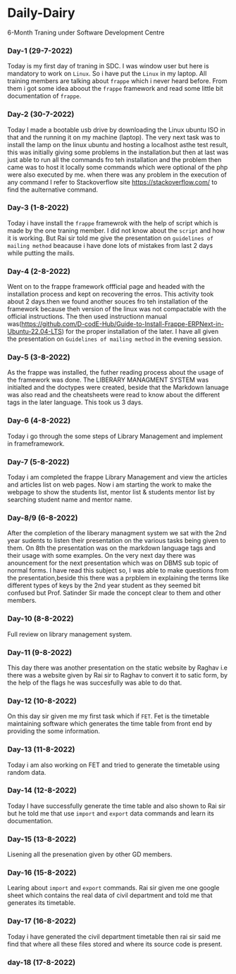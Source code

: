 # Daily-Dairy

6-Month Traning under Software Development Centre

### Day-1 (29-7-2022)
Today is my first day of traning in SDC. I was window user but here is mandatory to work on `Linux`. So i have put the `Linux` in my laptop. All training members are talking about `frappe` which i never heard before. From them i got some idea aboout the `frappe` framework and read some little bit documentation of `frappe`.

### Day-2 (30-7-2022)
Today I made a bootable usb drive by downloading the Linux ubuntu ISO in that and the running it on my machine (laptop).
The very next task was to install the lamp on the linux ubuntu and hosting a localhost asthe test result, this was initially giving some problems in the installation.but then at last was just able to run all the commands fro teh installation and the problem then came was to host it locally some commands which were optional of the php were also executed by me.
when there was any problem in the execution of any command I refer to Stackoverflow site https://stackoverflow.com/ to find the aulternative command.

### Day-3 (1-8-2022)
Today i have install the `frappe` framewrok with the help of script which is made by the one traning member. I did not know about the `script` and how it is working. But Rai sir told me give the presentation on `guidelines of mailing method` beacause i have done lots of mistakes from last 2 days while putting the mails.

### Day-4 (2-8-2022)
Went on to the frappe framework offficial page and headed with the installation process and kept on recovering the erros.
This activity took about 2 days.then we found another souces fro teh installation of the framework because theh version of the linux was not compactable with the official instructions.
The then used instructionn manual was(https://github.com/D-codE-Hub/Guide-to-Install-Frappe-ERPNext-in-Ubuntu-22.04-LTS) for the proper installation of the later.
I have all given the presentation on `Guidelines of mailing method` in the evening session.

### Day-5 (3-8-2022)
As the frappe was installed, the futher reading process about the usage of the framework was done.
The LIBERARY MANAGMENT SYSTEM was initialted and the doctypes were created, beside that the Markdown lanuage was also read and the cheatsheets were read to know about the different tags in the later language.
This took us 3 days.

### Day-6 (4-8-2022)
Today i go through the some steps of Library Management and implement in frameframework.

### Day-7 (5-8-2022)
Today i am completed the frappe Library Management and view the articles and articles list on web pages.
Now i am starting the work to make the webpage to show the students list, mentor list & students mentor list by searching student name and mentor name.

### Day-8/9 (6-8-2022)
After the completion of the liberary managment system we sat with the 2nd year sudents to listen their presentation on the various tasks being given to them. On 8th the presentation was on the markdown language tags and their usage with some examples. On the very next day there was anouncement for the next presentation which was on DBMS sub topic of normal forms. I have read this subject so, I was able to make questions from the presentation,beside this there was a prpblem in explaining the terms like different types of keys by the 2nd year student as they seemed bit confused but Prof. Satinder Sir made the concept clear to them and other members.

### Day-10 (8-8-2022)
Full review on library management system.

### Day-11 (9-8-2022)
This day there was another presentation on the static website by Raghav i.e there was a website given by Rai sir to Raghav to convert it to satic form, by the help of the flags he was succesfully was able to do that.

### Day-12 (10-8-2022)
On this day sir given me my first task which if `FET`. Fet is the timetable maintaining software which generates the time table from front end by providing the some information. 

### Day-13 (11-8-2022)
Today i am also working on FET and tried to generate the timetable using random data.

### Day-14 (12-8-2022)
Today I have successfully generate the time table and also shown to Rai sir but he told me that use `import` and `export` data commands and learn its documentation.

### Day-15 (13-8-2022)
Lisening all the presenation given by other GD members.

### Day-16 (15-8-2022)
Learing about `import` and `export` commands. Rai sir given me one google sheet which contains the real data of civil department and told me that generates its timetable.

### Day-17 (16-8-2022)
Today i have generated the civil department timetable then rai sir said me find that where all these files stored and where its source code is present.

### day-18 (17-8-2022)




